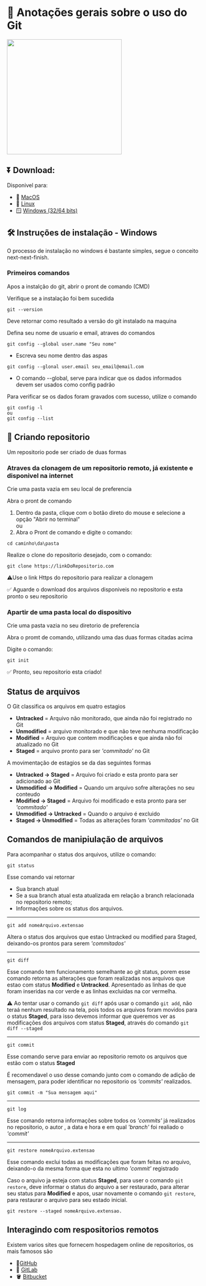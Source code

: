 # :paperclip: Anotações gerais sobre o uso do Git 

<img src = https://git-scm.com/images/logos/downloads/Git-Logo-2Color.png width = '300'>

## ⏬ Download:
Disponivel para:  
* :apple: [MacOS](https://git-scm.com/download/mac)
* :penguin: [Linux](https://git-scm.com/download/linux)
* :window: [Windows (32/64 bits)](https://git-scm.com/download/win)


## :hammer_and_wrench: Instruções de instalação - Windows

O processo de instalação no windows é bastante simples, segue o conceito next-next-finish.

### Primeiros comandos

Apos a instalção do git, abrir o pront de comando (CMD)

Verifique se a instalação foi bem sucedida

```
git --version
```
Deve retornar como resultado a versão do git instalado na maquina

Defina seu nome de usuario e email, atraves do comandos  

```
git config --global user.name "Seu nome"
```
* Escreva seu nome dentro das aspas

```
git config --glonal user.email seu_email@email.com
```
* O comando --global, serve para indicar que os dados informados devem ser usados como config padrão

Para verificar se os dados foram gravados com sucesso, utilize o comando
```
git config -l
ou
git config --list
```

## :file_folder: Criando repositorio

Um repositorio pode ser criado de duas formas

### Atraves da clonagem de um repositorio remoto, já existente e disponivel na internet

Crie uma pasta vazia em seu local de preferencia  

Abra o pront de comando
1. Dentro da pasta, clique com o botão direto do mouse e selecione a opção "Abrir no terminal"  
ou
2. Abra o Pront de comando e digite o comando:  
```
cd caminho\da\pasta 
```  

Realize o clone do repositorio desejado, com o comando:  
```
git clone https://linkDoRepositorio.com
```  

:warning:Use o link Https do repositorio para realizar a clonagem

✅ Aguarde o download dos arquivos disponiveis no repositorio e esta pronto o seu repositorio 
   
### Apartir de uma pasta local do dispositivo

Crie uma pasta vazia no seu diretorio de preferencia

Abra o promt de comando, utilizando uma das duas formas citadas acima  

Digite o comando:  
```
git init
```

✅ Pronto, seu repositorio esta criado!  

## Status de arquivos

O Git classifica os arquivos em quatro estagios  
* **Untracked** = Arquivo não monitorado, que ainda não foi registrado no Git
* **Unmodified** = arquivo monitorado e que não teve nenhuma modificação
* **Modified** = Arquivo que contem modificações e que ainda não foi atualizado no Git
* **Staged** = arquivo pronto para ser *'commitado'* no Git

A movimentação de estagios se da das seguintes formas  
* **Untracked -> Staged** = Arquivo foi criado e esta pronto para ser adicionado ao Git
* **Unmodified -> Modified** = Quando um arquivo sofre alterações no seu conteudo
* **Modified -> Staged** = Arquivo foi modificado e esta pronto para ser *'commitado'*
* **Unmodified -> Untracked** = Quando o arquivo é excluido
* **Staged -> Unmodified** = Todas as alterações foram *'commitadas'* no Git

## Comandos de manipiulação de arquivos

Para acompanhar o status dos arquivos, utilize o comando:  
```
git status
```
Esse comando vai retornar  
* Sua branch atual
* Se a sua branch atual esta atualizada em relação a branch relacionada no repositorio remoto;
* Informações sobre os status dos arquivos.
  
---  

```
git add nomeArquivo.extensao
```
Altera o status dos arquivos que estao Untracked ou modified para Staged, deixando-os prontos para serem *'commitados'*

---  

```
git diff
```
Esse comando tem funcionamento semelhante ao git status, porem esse comando retorna as alterações que foram realizadas nos arquivos que estao com status **Modified** e **Untracked**. Apresentado as linhas de que foram inseridas na cor verde e as linhas excluidas na cor vermelha.

:warning: Ao tentar usar o comando `git diff` após usar o comando `git add`, não teraá nenhum resultado na tela, pois todos os arquivos foram movidos para o status **Staged**, para isso devemos informar que queremos ver as modificações dos arquivos com status **Staged**, através do comando `git diff --staged`

---

```
git commit
```
Esse comando serve para enviar ao repositorio remoto os arquivos que estão com o status **Staged**

É recomendavel o uso desse comando junto com o comando de adição de mensagem, para poder identificar no repositorio os *'commits'* realizados.

```
git commit -m "Sua mensagem aqui"
```
--------------------------------------------
```
git log
```
Esse comando retorna informações sobre todos os *'commits'* já realizados no repositorio, o autor , a data e hora e em qual *'branch'* foi realiado o *'commit'*

---

```
git restore nomeArquivo.extensao
```
Esse comando exclui todas as modificações que foram feitas no arquivo, deixando-o da mesma forma que esta no ultimo *'commit'* registrado

Caso o arquivo ja esteja com status **Staged**, para user o comando `git restore`, deve informar o status do arquivo a ser restaurado, para alterar seu status para **Modified** e apos, usar novamente o comando `git restore`, para restaurar o arquivo para seu estado inicial.
```
git restore --staged nomeArquivo.extensao.
```

## Interagindo com respositorios remotos

Existem varios sites que fornecem hospedagem online de repositorios, os mais famosos são

* :octopus:[GitHub](https://github.com/)
* 🦊 [GitLab](https://about.gitlab.com/)
* 🪣 [Bitbucket](https://bitbucket.org/product/)